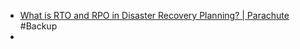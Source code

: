 - [What is RTO and RPO in Disaster Recovery Planning? | Parachute](https://parachute.cloud/rto-vs-rpo/) #Backup
-